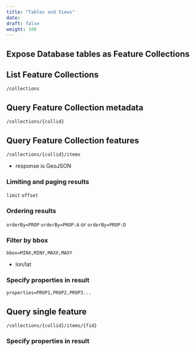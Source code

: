 ```yaml
---
title: "Tables and Views"
date:
draft: false
weight: 100
---
```


## Expose Database tables as Feature Collections



## List Feature Collections

`/collections`

## Query Feature Collection metadata

`/collections/{collid}`

## Query Feature Collection features

`/collections/{collid}/items`

- response is GeoJSON

### Limiting and paging results

`limit`
`offset`

### Ordering results

`orderBy=PROP`
`orderBy=PROP:A` or `orderBy=PROP:D`

### Filter by bbox

`bbox=MINX,MINY,MAXX,MAXY`

- lon/lat

### Specify properties in result

`properties=PROP1,PROP2,PROP3...`

## Query single feature

`/collections/{collid}/items/{fid}`

### Specify properties in result
